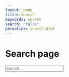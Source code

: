 ```yaml
---
layout: page
title: Search
keywords: search
search: "false"
permalink: search.html
---
```


# Search page
<!-- Html Elements for Search -->
<div id="search-container">
<input type="text" id="search-input" placeholder="search...">
<ul id="results-container"></ul>
</div>

<!-- script pointing to jekyll-search.js -->
<!-- <script src="{{ site.baseurl }}/js/simple-jekyll-search.js"></script> -->
<!-- Configuration -->
<!--
<script>
  SimpleJekyllSearch(
  {
    searchInput: document.getElementById('search-input'),
    resultsContainer: document.getElementById('results-container'),
    json: '{{ site.baseurl }}/search.json'
  })
</script>
-->
<!--  wg 5/25 point script  to page-search.json -->
<script>
  SimpleJekyllSearch(
  {
    searchInput: document.getElementById('search-input'),
    resultsContainer: document.getElementById('results-container'),
    json: '{{ site.baseurl }}/page-search.json'
  })
</script>
